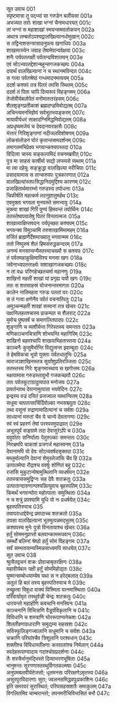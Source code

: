 सूत उवाच	001  
स्पृष्टमात्रा तु पद्भ्यां सा गरुडेन बलीयसा	001a  
अभज्यत तरोः शाखा भग्नां चैनामधारयत्	001c  
तां भग्नां स महाशाखां स्मयन्समवलोकयन्	002a  
अथात्र लम्बतोऽपश्यद्वालखिल्यानधोमुखान्	002c  
स तद्विनाशसन्त्रासादनुपत्य खगाधिपः	003a  
शाखामास्येन जग्राह तेषामेवान्ववेक्षया	003c  
शनैः पर्यपतत्पक्षी पर्वतान्प्रविशातयन्	003e  
एवं सोऽभ्यपतद्देशान्बहून्सगजकच्छपः	004a  
दयार्थं वालखिल्यानां न च स्थानमविन्दत	004c  
स गत्वा पर्वतश्रेष्ठं गन्धमादनमव्ययम्	005a  
ददर्श कश्यपं तत्र पितरं तपसि स्थितम्	005c  
ददर्श तं पिता चापि दिव्यरूपं विहङ्गमम्	006a  
तेजोवीर्यबलोपेतं मनोमारुतरंहसम्	006c  
शैलशृङ्गप्रतीकाशं ब्रह्मदण्डमिवोद्यतम्	007a  
अचिन्त्यमनभिज्ञेयं सर्वभूतभयङ्करम्	007c  
मायावीर्यधरं साक्षादग्निमिद्धमिवोद्यतम्	008a  
अप्रधृष्यमजेयं च देवदानवराक्षसैः	008c  
भेत्तारं गिरिशृङ्गाणां नदीजलविशोषणम्	009a  
लोकसंलोडनं घोरं कृतान्तसमदर्शनम्	009c  
तमागतमभिप्रेक्ष्य भगवान्कश्यपस्तदा	010a  
विदित्वा चास्य सङ्कल्पमिदं वचनमब्रवीत्	010c  
पुत्र मा साहसं कार्षीर्मा सद्यो लप्स्यसे व्यथाम्	011a  
मा त्वा दहेयुः सङ्क्रुद्धा वालखिल्या मरीचिपाः	011c  
प्रसादयामास स तान्कश्यपः पुत्रकारणात्	012a  
वालखिल्यांस्तपःसिद्धानिदमुद्दिश्य कारणम्	012c  
प्रजाहितार्थमारम्भो गरुडस्य तपोधनाः	013a  
चिकीर्षति महत्कर्म तदनुज्ञातुमर्हथ	013c  
एवमुक्ता भगवता मुनयस्ते समभ्ययुः	014a  
मुक्त्वा शाखां गिरिं पुण्यं हिमवन्तं तपोर्थिनः	014c  
ततस्तेष्वपयातेषु पितरं विनतात्मजः	015a  
शाखाव्याक्षिप्तवदनः पर्यपृच्छत कश्यपम्	015c  
भगवन्क्व विमुञ्चामि तरुशाखामिमामहम्	016a  
वर्जितं ब्राह्मणैर्देशमाख्यातु भगवान्मम	016c  
ततो निष्पुरुषं शैलं हिमसंरुद्धकन्दरम्	017a  
अगम्यं मनसाप्यन्यैस्तस्याचख्यौ स कश्यपः	017c  
तं पर्वतमहाकुक्षिमाविश्य मनसा खगः	018a  
जवेनाभ्यपतत्तार्क्ष्यः सशाखागजकच्छपः	018c  
न तां वध्रः परिणहेच्छतचर्मा महानणुः	019a  
शाखिनो महतीं शाखां यां प्रगृह्य ययौ खगः	019c  
ततः स शतसाहस्रं योजनान्तरमागतः	020a  
कालेन नातिमहता गरुडः पततां वरः	020c  
स तं गत्वा क्षणेनैव पर्वतं वचनात्पितुः	021a  
अमुञ्चन्महतीं शाखां सस्वनां तत्र खेचरः	021c  
पक्षानिलहतश्चास्य प्राकम्पत स शैलराट्	022a  
मुमोच पुष्पवर्षं च समागलितपादपः	022c  
शृङ्गाणि च व्यशीर्यन्त गिरेस्तस्य समन्ततः	023a  
मणिकाञ्चनचित्राणि शोभयन्ति महागिरिम्	023c  
शाखिनो बहवश्चापि शाखयाभिहतास्तया	024a  
काञ्चनैः कुसुमैर्भान्ति विद्युत्वन्त इवाम्बुदाः	024c  
ते हेमविकचा भूयो युक्ताः पर्वतधातुभिः	025a  
व्यराजञ्शाखिनस्तत्र सूर्यांशुप्रतिरञ्जिताः	025c  
ततस्तस्य गिरेः शृङ्गमास्थाय स खगोत्तमः	026a  
भक्षयामास गरुडस्तावुभौ गजकच्छपौ	026c  
ततः पर्वतकूटाग्रादुत्पपात मनोजवः	027a  
प्रावर्तन्ताथ देवानामुत्पाता भयवेदिनः	027c  
इन्द्रस्य वज्रं दयितं प्रजज्वाल व्यथान्वितम्	028a  
सधूमा चापतत्सार्चिर्दिवोल्का नभसश्च्युता	028c  
तथा वसूनां रुद्राणामादित्यानां च सर्वशः	029a  
साध्यानां मरुतां चैव ये चान्ये देवतागणाः	029c  
स्वं स्वं प्रहरणं तेषां परस्परमुपाद्रवत्	029e  
अभूतपूर्वं सङ्ग्रामे तदा देवासुरेऽपि च	030a  
ववुर्वाताः सनिर्घाताः पेतुरुल्काः समन्ततः	030c  
निरभ्रमपि चाकाशं प्रजगर्ज महास्वनम्	031a  
देवानामपि यो देवः सोऽप्यवर्षदसृक्तदा	031c  
मम्लुर्माल्यानि देवानां शेमुस्तेजांसि चैव हि	032a  
उत्पातमेघा रौद्राश्च ववर्षुः शोणितं बहु	032c  
रजांसि मुकुटान्येषामुत्थितानि व्यधर्षयन्	032e  
ततस्त्राससमुद्विग्नः सह देवैः शतक्रतुः	033a  
उत्पातान्दारुणान्पश्यन्नित्युवाच बृहस्पतिम्	033c  
किमर्थं भगवन्घोरा महोत्पाताः समुत्थिताः	034a  
न च शत्रुं प्रपश्यामि युधि यो नः प्रधर्षयेत्	034c  
बृहस्पतिरुवाच	035  
तवापराधाद्देवेन्द्र प्रमादाच्च शतक्रतो	035a  
तपसा वालखिल्यानां भूतमुत्पन्नमद्भुतम्	035c  
कश्यपस्य मुनेः पुत्रो विनतायाश्च खेचरः	036a  
हर्तुं सोममनुप्राप्तो बलवान्कामरूपवान्	036c  
समर्थो बलिनां श्रेष्ठो हर्तुं सोमं विहङ्गमः	037a  
सर्वं सम्भावयाम्यस्मिन्नसाध्यमपि साधयेत्	037c  
सूत उवाच	038  
श्रुत्वैतद्वचनं शक्रः प्रोवाचामृतरक्षिणः	038a  
महावीर्यबलः पक्षी हर्तुं सोममिहोद्यतः	038c  
युष्मान्सम्बोधयाम्येष यथा स न हरेद्बलात्	039a  
अतुलं हि बलं तस्य बृहस्पतिरुवाच मे	039c  
तच्छ्रुत्वा विबुधा वाक्यं विस्मिता यत्नमास्थिताः	040a  
परिवार्यामृतं तस्थुर्वज्री चेन्द्रः शतक्रतुः	040c  
धारयन्तो महार्हाणि कवचानि मनस्विनः	041a  
काञ्चनानि विचित्राणि वैडूर्यविकृतानि च	041c  
विविधानि च शस्त्राणि घोररूपाण्यनेकशः	042a  
शिततीक्ष्णाग्रधाराणि समुद्यम्य सहस्रशः	042c  
सविस्फुलिङ्गज्वालानि सधूमानि च सर्वशः	043a  
चक्राणि परिघांश्चैव त्रिशूलानि परश्वधान्	043c  
शक्तीश्च विविधास्तीक्ष्णाः करवालांश्च निर्मलान्	044a  
स्वदेहरूपाण्यादाय गदाश्चोग्रप्रदर्शनाः	044c  
तैः शस्त्रैर्भानुमद्भिस्ते दिव्याभरणभूषिताः	045a  
भानुमन्तः सुरगणास्तस्थुर्विगतकल्मषाः	045c  
अनुपमबलवीर्यतेजसो; धृतमनसः परिरक्षणेऽमृतस्य	046a  
असुरपुरविदारणाः सुरा; ज्वलनसमिद्धवपुःप्रकाशिनः	046c  
इति समरवरं सुरास्थितं; परिघसहस्रशतैः समाकुलम्	047a  
विगलितमिव चाम्बरान्तरे; तपनमरीचिविभासितं बभौ	047c  
